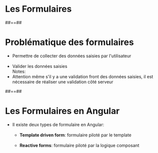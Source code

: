 <!-- .slide: class="transition" -->
# Les Formulaires

##==##

<!-- .slide-->
# Problématique des formulaires

- Permettre de collecter des données saisies par l'utilisateur<br/><br/>
- Valider les données saisies<br/>
Notes:
- Attention même s'il y a une validation front des données saisies, il est nécessaire de réaliser une validation côté serveur

##==##

<!-- .slide -->
# Les Formulaires en Angular

- Il existe deux types de formulaire en Angular:<br/><br/>
    - <b>Template driven form</b>: formulaire piloté par le template<br/><br/>
    - <b>Reactive forms</b>: formulaire piloté par la logique composant
